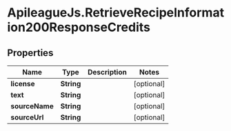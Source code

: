 # ApileagueJs.RetrieveRecipeInformation200ResponseCredits

## Properties

Name | Type | Description | Notes
------------ | ------------- | ------------- | -------------
**license** | **String** |  | [optional] 
**text** | **String** |  | [optional] 
**sourceName** | **String** |  | [optional] 
**sourceUrl** | **String** |  | [optional] 


